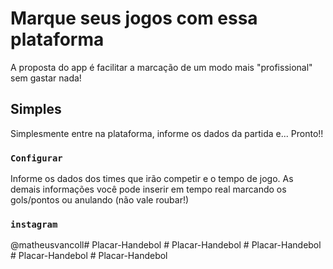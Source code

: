 # Marque seus jogos com essa plataforma

A proposta do app é facilitar a marcação de um modo mais "profissional" sem gastar nada!

## Simples

Simplesmente entre na plataforma, informe os dados da partida e... Pronto!!

### `Configurar`

Informe os dados dos times que irão competir e o tempo de jogo.
As demais informações você pode inserir em tempo real marcando os gols/pontos ou anulando (não vale roubar!)


### `instagram`

@matheusvancoll#   P l a c a r - H a n d e b o l  
 #   P l a c a r - H a n d e b o l  
 #   P l a c a r - H a n d e b o l  
 #   P l a c a r - H a n d e b o l  
 #   P l a c a r - H a n d e b o l  
 